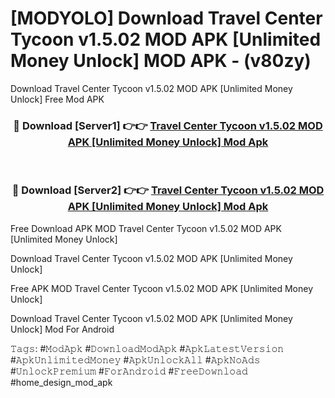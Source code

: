 # [MODYOLO] Download Travel Center Tycoon v1.5.02 MOD APK [Unlimited Money Unlock] MOD APK - (v80zy)
Download Travel Center Tycoon v1.5.02 MOD APK [Unlimited Money Unlock] Free Mod APK

<div align="center">
<h3>🔴 Download [Server1] 👉👉 <a href="https://apk-comot.site?title=Travel_Center_Tycoon_v1.5.02_MOD_APK_[Unlimited_Money_Unlock]">Travel Center Tycoon v1.5.02 MOD APK [Unlimited Money Unlock] Mod Apk</a></h3><br>

<h3>🔴 Download [Server2] 👉👉 <a href="https://apk-comot.site?title=Travel_Center_Tycoon_v1.5.02_MOD_APK_[Unlimited_Money_Unlock]">Travel Center Tycoon v1.5.02 MOD APK [Unlimited Money Unlock] Mod Apk</a></h3>
</div>


Free Download APK MOD Travel Center Tycoon v1.5.02 MOD APK [Unlimited Money Unlock]

Download Travel Center Tycoon v1.5.02 MOD APK [Unlimited Money Unlock] 

Free APK MOD Travel Center Tycoon v1.5.02 MOD APK [Unlimited Money Unlock] 

Download Travel Center Tycoon v1.5.02 MOD APK [Unlimited Money Unlock] Mod For Android

𝚃𝚊𝚐𝚜: #𝙼𝚘𝚍𝙰𝚙𝚔 #𝙳𝚘𝚠𝚗𝚕𝚘𝚊𝚍𝙼𝚘𝚍𝙰𝚙𝚔 #𝙰𝚙𝚔𝙻𝚊𝚝𝚎𝚜𝚝𝚅𝚎𝚛𝚜𝚒𝚘𝚗 #𝙰𝚙𝚔𝚄𝚗𝚕𝚒𝚖𝚒𝚝𝚎𝚍𝙼𝚘𝚗𝚎𝚢 #𝙰𝚙𝚔𝚄𝚗𝚕𝚘𝚌𝚔𝙰𝚕𝚕 #𝙰𝚙𝚔𝙽𝚘𝙰𝚍𝚜 #𝚄𝚗𝚕𝚘𝚌𝚔𝙿𝚛𝚎𝚖𝚒𝚞𝚖 #𝙵𝚘𝚛𝙰𝚗𝚍𝚛𝚘𝚒𝚍 #𝙵𝚛𝚎𝚎𝙳𝚘𝚠𝚗𝚕𝚘𝚊𝚍 #home_design_mod_apk